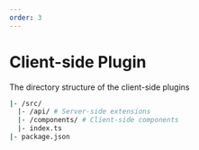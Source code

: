 ```yaml
---
order: 3
---
```


# Client-side Plugin

The directory structure of the client-side plugins

```bash
|- /src/
  |- /api/ # Server-side extensions
  |- /components/ # Client-side components
  |- index.ts
|- package.json
```
